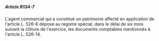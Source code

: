 ##### Article R134-7

L'agent commercial qui a constitué un patrimoine affecté en application de l'article L. 526-6 dépose au registre spécial, dans le délai de six mois suivant la clôture de l'exercice, les documents comptables mentionnés à l'article L. 526-14.

